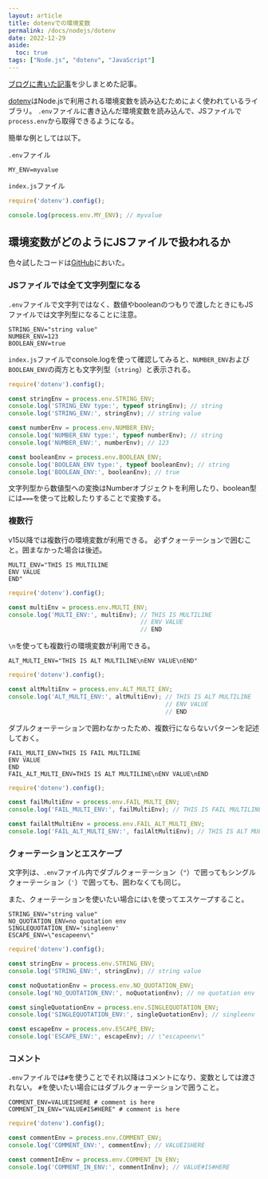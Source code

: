 ```yaml
---
layout: article
title: dotenvでの環境変数
permalink: /docs/nodejs/dotenv
date: 2022-12-29
aside:
  toc: true
tags: ["Node.js", "dotenv", "JavaScript"]
---
```


[ブログに書いた記事](https://s1r-j.hatenablog.com/entry/2022/12/29/180654)を少しまとめた記事。

[dotenv](https://www.npmjs.com/package/dotenv)はNode.jsで利用される環境変数を読み込むためによく使われているライブラリ。
`.env`ファイルに書き込んだ環境変数を読み込んで、JSファイルで`process.env`から取得できるようになる。

簡単な例としては以下。

`.env`ファイル

```.env
MY_ENV=myvalue
```

`index.js`ファイル

```javascript
require('dotenv').config();

console.log(process.env.MY_ENV); // myvalue
```

## 環境変数がどのようにJSファイルで扱われるか

色々試したコードは[GitHub](https://github.com/s1r-J/nodejs-module-labo/tree/main/dotenv)においた。

### JSファイルでは全て文字列型になる

`.env`ファイルで文字列ではなく、数値やbooleanのつもりで渡したときにもJSファイルでは文字列型になることに注意。

```.env
STRING_ENV="string value"
NUMBER_ENV=123
BOOLEAN_ENV=true
```

`index.js`ファイルでconsole.logを使って確認してみると、`NUMBER_ENV`および`BOOLEAN_ENV`の両方とも文字列型（`string`）と表示される。

```javascript
require('dotenv').config();

const stringEnv = process.env.STRING_ENV;
console.log('STRING_ENV type:', typeof stringEnv); // string
console.log('STRING_ENV:', stringEnv); // string value

const numberEnv = process.env.NUMBER_ENV;
console.log('NUMBER_ENV type:', typeof numberEnv); // string
console.log('NUMBER_ENV:', numberEnv); // 123

const booleanEnv = process.env.BOOLEAN_ENV;
console.log('BOOLEAN_ENV type:', typeof booleanEnv); // string
console.log('BOOLEAN_ENV:', booleanEnv); // true
```

文字列型から数値型への変換はNumberオブジェクトを利用したり、boolean型には`===`を使って比較したりすることで変換する。

### 複数行

v15以降では複数行の環境変数が利用できる。
必ずクォーテーションで囲むこと。囲まなかった場合は後述。

```.env
MULTI_ENV="THIS IS MULTILINE
ENV VALUE
END"
```

```javascript
require('dotenv').config();

const multiEnv = process.env.MULTI_ENV;
console.log('MULTI_ENV:', multiEnv); // THIS IS MULTILINE
                                     // ENV VALUE
                                     // END
```

`\n`を使っても複数行の環境変数が利用できる。

```.env
ALT_MULTI_ENV="THIS IS ALT MULTILINE\nENV VALUE\nEND"
```

```javascript
require('dotenv').config();

const altMultiEnv = process.env.ALT_MULTI_ENV;
console.log('ALT_MULTI_ENV:', altMultiEnv); // THIS IS ALT MULTILINE
                                            // ENV VALUE
                                            // END
```

ダブルクォーテーションで囲わなかったため、複数行にならないパターンを記述しておく。

```.env
FAIL_MULTI_ENV=THIS IS FAIL MULTILINE
ENV VALUE
END
FAIL_ALT_MULTI_ENV=THIS IS ALT MULTILINE\nENV VALUE\nEND
```

```javascript
require('dotenv').config();

const failMultiEnv = process.env.FAIL_MULTI_ENV;
console.log('FAIL_MULTI_ENV:', failMultiEnv); // THIS IS FAIL MULTILINE

const failAltMultiEnv = process.env.FAIL_ALT_MULTI_ENV;
console.log('FAIL_ALT_MULTI_ENV:', failAltMultiEnv); // THIS IS ALT MULTILINE\nENV VALUE\nEND
```


### クォーテーションとエスケープ

文字列は、`.env`ファイル内でダブルクォーテーション（`"`）で囲ってもシングルクォーテーション（`'`）で囲っても、囲わなくても同じ。

また、クォーテーションを使いたい場合には`\`を使ってエスケープすること。

```.env
STRING_ENV="string value"
NO_QUOTATION_ENV=no quotation env
SINGLEQUOTATION_ENV='singleenv'
ESCAPE_ENV=\"escapeenv\"
```

```javascript
require('dotenv').config();

const stringEnv = process.env.STRING_ENV;
console.log('STRING_ENV:', stringEnv); // string value

const noQuotationEnv = process.env.NO_QUOTATION_ENV;
console.log('NO_QUOTATION_ENV:', noQuotationEnv); // no quotation env

const singleQuotationEnv = process.env.SINGLEQUOTATION_ENV;
console.log('SINGLEQUOTATION_ENV:', singleQuotationEnv); // singleenv

const escapeEnv = process.env.ESCAPE_ENV;
console.log('ESCAPE_ENV:', escapeEnv); // \"escapeenv\"
```

### コメント

`.env`ファイルでは`#`を使うことでそれ以降はコメントになり、変数としては渡されない。
`#`を使いたい場合にはダブルクォーテーションで囲うこと。

```.env
COMMENT_ENV=VALUEISHERE # comment is here
COMMENT_IN_ENV="VALUE#IS#HERE" # comment is here
```

```javascript
require('dotenv').config();

const commentEnv = process.env.COMMENT_ENV;
console.log('COMMENT_ENV:', commentEnv); // VALUEISHERE

const commentInEnv = process.env.COMMENT_IN_ENV;
console.log('COMMENT_IN_ENV:', commentInEnv); // VALUE#IS#HERE
```
